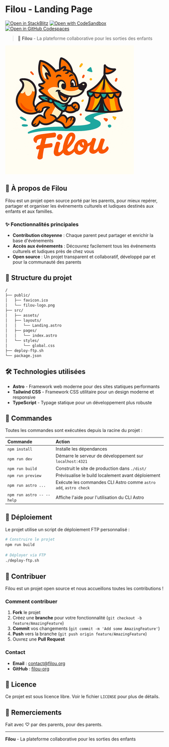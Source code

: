 # Filou - Landing Page

[![Open in StackBlitz](https://developer.stackblitz.com/img/open_in_stackblitz.svg)](https://stackblitz.com/github/withastro/astro/tree/latest/examples/basics)
[![Open with CodeSandbox](https://assets.codesandbox.io/github/button-edit-lime.svg)](https://codesandbox.io/p/sandbox/github/withastro/astro/tree/latest/examples/basics)
[![Open in GitHub Codespaces](https://github.com/codespaces/badge.svg)](https://codespaces.new/withastro/astro?devcontainer_path=.devcontainer/basics/devcontainer.json)

> 🌟 **Filou** - La plateforme collaborative pour les sorties des enfants

![filou-logo](public/filou-logo.png)

## 🎯 À propos de Filou

Filou est un projet open source porté par les parents, pour mieux repérer, partager et organiser les événements culturels et ludiques destinés aux enfants et aux familles.

### ✨ Fonctionnalités principales

- **Contribution citoyenne** : Chaque parent peut partager et enrichir la base d'événements
- **Accès aux événements** : Découvrez facilement tous les événements culturels et ludiques près de chez vous
- **Open source** : Un projet transparent et collaboratif, développé par et pour la communauté des parents

## 🚀 Structure du projet

```text
/
├── public/
│   ├── favicon.ico
│   └── filou-logo.png
├── src/
│   ├── assets/
│   ├── layouts/
│   │   └── Landing.astro
│   ├── pages/
│   │   └── index.astro
│   └── styles/
│       └── global.css
├── deploy-ftp.sh
└── package.json
```

## 🛠️ Technologies utilisées

- **Astro** - Framework web moderne pour des sites statiques performants
- **Tailwind CSS** - Framework CSS utilitaire pour un design moderne et responsive
- **TypeScript** - Typage statique pour un développement plus robuste

## 🧞 Commandes

Toutes les commandes sont exécutées depuis la racine du projet :

| Commande                   | Action                                           |
| :------------------------ | :----------------------------------------------- |
| `npm install`             | Installe les dépendances                         |
| `npm run dev`             | Démarre le serveur de développement sur `localhost:4321` |
| `npm run build`           | Construit le site de production dans `./dist/`   |
| `npm run preview`         | Prévisualise le build localement avant déploiement |
| `npm run astro ...`       | Exécute les commandes CLI Astro comme `astro add`, `astro check` |
| `npm run astro -- --help` | Affiche l'aide pour l'utilisation du CLI Astro   |

## 🚀 Déploiement

Le projet utilise un script de déploiement FTP personnalisé :

```bash
# Construire le projet
npm run build

# Déployer via FTP
./deploy-ftp.sh
```

## 🤝 Contribuer

Filou est un projet open source et nous accueillons toutes les contributions !

### Comment contribuer

1. **Fork** le projet
2. Créez une **branche** pour votre fonctionnalité (`git checkout -b feature/AmazingFeature`)
3. **Commit** vos changements (`git commit -m 'Add some AmazingFeature'`)
4. **Push** vers la branche (`git push origin feature/AmazingFeature`)
5. Ouvrez une **Pull Request**

### Contact

- **Email** : contact@filou.org
- **GitHub** : [filou-org](https://github.com/filou-org)

## 📄 Licence

Ce projet est sous licence libre. Voir le fichier `LICENSE` pour plus de détails.

## 🙏 Remerciements

Fait avec ♡ par des parents, pour des parents.

---

**Filou** - La plateforme collaborative pour les sorties des enfants
